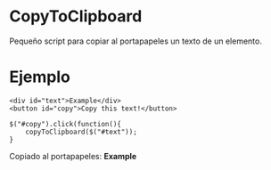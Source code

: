 # CopyToClipboard
Pequeño script para copiar al portapapeles un texto de un elemento.

# Ejemplo

```
<div id="text">Example</div>
<button id="copy">Copy this text!</button>
```

```
$("#copy").click(function(){
    copyToClipboard($("#text"));
}
```
Copiado al portapapeles: **Example**

